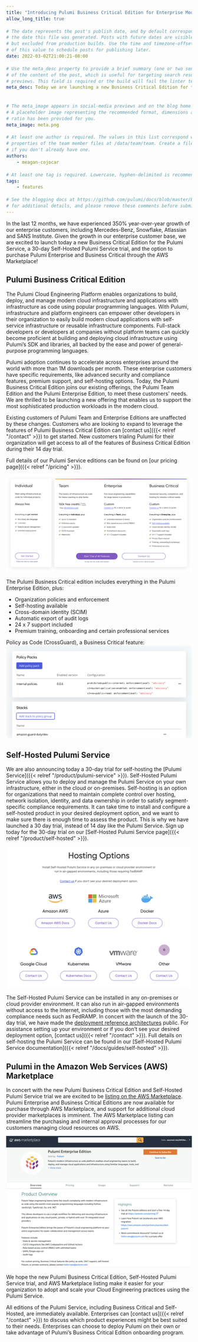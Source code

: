 ```yaml
---
title: "Introducing Pulumi Business Critical Edition for Enterprise Modernization"
allow_long_title: true

# The date represents the post's publish date, and by default corresponds with
# the date this file was generated. Posts with future dates are visible in development,
# but excluded from production builds. Use the time and timezone-offset portions of
# of this value to schedule posts for publishing later.
date: 2022-03-02T21:00:21-08:00

# Use the meta_desc property to provide a brief summary (one or two sentences)
# of the content of the post, which is useful for targeting search results or social-media
# previews. This field is required or the build will fail the linter test.
meta_desc: Today we are launching a new Business Critical Edition for the Pulumi Service, a 30-day Self-Hosted Pulumi Service trial, and the option to purchase Pulumi Enterprise and Business Critical through the AWS Marketplace!


# The meta_image appears in social-media previews and on the blog home page.
# A placeholder image representing the recommended format, dimensions and aspect
# ratio has been provided for you.
meta_image: meta.png

# At least one author is required. The values in this list correspond with the `id`
# properties of the team member files at /data/team/team. Create a file for yourself
# if you don't already have one.
authors:
    - meagan-cojocar

# At least one tag is required. Lowercase, hyphen-delimited is recommended.
tags:
    - features

# See the blogging docs at https://github.com/pulumi/docs/blob/master/BLOGGING.md.
# for additional details, and please remove these comments before submitting for review.
---
```

In the last 12 months, we have experienced 350% year-over-year growth of our enterprise customers, including Mercedes-Benz, Snowflake, Atlassian and SANS Institute. Given the growth in our enterprise customer base, we are excited to launch today a new Business Critical Edition for the Pulumi Service, a 30-day Self-Hosted Pulumi Service trial, and the option to purchase Pulumi Enterprise and Business Critical through the AWS Marketplace!

<!--more-->

## Pulumi Business Critical Edition

The Pulumi Cloud Engineering Platform enables organizations to build, deploy, and manage modern cloud infrastructure and applications with infrastructure as code using popular  programming languages. With Pulumi, infrastructure and platform engineers can empower other developers in their organization to easily build modern cloud applications with self-service infrastructure or reusable infrastructure components. Full-stack developers or developers at companies without platform teams can quickly become proficient at building and deploying cloud infrastructure using Pulumi’s SDK and libraries, all backed by the ease and power of general-purpose programming languages.

Pulumi adoption continues to accelerate across enterprises around the world with more than 1M downloads per month. These enterprise customers have specific requirements, like advanced security and compliance features, premium support, and self-hosting options. Today, the Pulumi Business Critical Edition joins our existing offerings, the Pulumi Team Edition and the Pulumi Enterprise Edition, to meet these customers' needs. We are thrilled to be launching a new offering that enables us to support the most sophisticated production workloads in the modern cloud.

Existing customers of Pulumi Team and Enterprise Editions are unaffected by these changes. Customers who are looking to expand to leverage the features of Pulumi Business Critical Edition can [contact us]({{< relref "/contact" >}}) to get started. New customers trialing Pulumi for their organization will get access to all of the features of Business Critical Edition during their 14 day trial.

Full details of our Pulumi Service editions can be found on [our pricing page]({{< relref "/pricing" >}}).

![Pricing Page](editions.svg)

The Pulumi Business Critical edition includes everything in the Pulumi Enterprise Edition, plus:

- Organization policies and enforcement
- Self-hosting available
- Cross-domain identity (SCIM)
- Automatic export of audit logs
- 24 x 7 support included
- Premium training, onboarding and certain professional services

Policy as Code (CrossGuard), a Business Critical feature:
![Policy as Code Screenshot](console-policy-group.svg)

## Self-Hosted Pulumi Service

We are also announcing today a 30-day trial for self-hosting the [Pulumi Service]({{< relref "/product/pulumi-service" >}}). Self-Hosted Pulumi Service allows you to deploy and manage the Pulumi Service on your own infrastructure, either in the cloud or on-premises.  Self-hosting is an option for organizations that need to maintain complete control over hosting, network isolation, identity, and data ownership in order to satisfy segment-specific compliance requirements. It can take time to install and configure a self-hosted product in your desired deployment option, and we want to make sure there is enough time to assess the product. This is why we have launched a 30 day trial, instead of 14 day like the Pulumi Service. Sign up today for the 30-day trial on our [Self-Hosted Pulumi Service page]({{< relref "/product/self-hosted" >}}).

![Self-Hosted Screenshot](self-hosted.png)

The Self-Hosted Pulumi Service can be installed in any on-premises or cloud provider environment. It can also run in air-gapped environments without access to the Internet, including those with the most demanding compliance needs such as FedRAMP. In concert with the launch of the 30-day trial, we have made the [deployment reference architectures](https://github.com/pulumi/pulumi-self-hosted) public. For assistance setting up your environment or if you don’t see your desired deployment option, [contact us]({{< relref "/contact" >}}).  Full details on self-hosting the Pulumi Service can be found in our [Self-Hosted Pulumi Service documentation]({{< relref "/docs/guides/self-hosted" >}}).

## Pulumi in the Amazon Web Services (AWS) Marketplace

In concert with the new Pulumi Business Critical Edition and Self-Hosted Pulumi Service trial we are excited to be [listing on the AWS Marketplace](https://aws.amazon.com/marketplace/pp/prodview-dwn22batkhsyg). Pulumi Enterprise and Business Critical Editions are now available for purchase through AWS Marketplace, and support for additional cloud provider marketplaces is imminent. The AWS Marketplace listing can streamline the purchasing and internal approval processes for our customers managing cloud resources on AWS.

![AWS Marketplace listing](aws-marketplace-pulumi.png)

We hope the new Pulumi Business Critical Edition, Self-Hosted Pulumi Service trial, and AWS Marketplace listing make it easier for your organization to adopt and scale your Cloud Engineering practices using the Pulumi Service.

All editions of the Pulumi Service, including Business Critical and Self-Hosted, are immediately available. Enterprises can [contact us]({{< relref "/contact" >}}) to discuss which product experiences might be best suited to their needs. Enterprises can choose to deploy Pulumi on their own or take advantage of Pulumi’s Business Critical Edition onboarding program.

